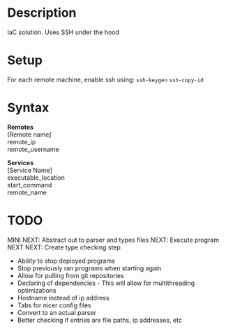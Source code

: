 # Description
IaC solution. Uses SSH under the hood

# Setup 
For each remote machine, enable ssh using:
`ssh-keygen`
`ssh-copy-id` 

# Syntax
__Remotes__  
[Remote name]  
remote_ip  
remote_username  
  
__Services__  
[Service Name]  
executable_location  
start_command  
remote_name  

# TODO
MINI NEXT: Abstract out to parser and types files
NEXT: Execute program
NEXT NEXT: Create type checking step
- Ability to stop deployed programs
- Stop previously ran programs when starting again
- Allow for pulling from git repositories
- Declaring of dependencies - This will allow for multithreading optimizations
- Hostname instead of ip address
- Tabs for nicer config files
- Convert to an actual parser
- Better checking if entries are file paths, ip addresses, etc
